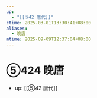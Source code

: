```yaml
---
up:
  - "[[⑤42 唐代]]"
ctime: 2025-03-01T13:30:41+08:00
aliases:
  - 晚唐
mtime: 2025-09-09T12:37:04+08:00
---
```


# ⑤424 晚唐

- up: [[⑤42 唐代]]
